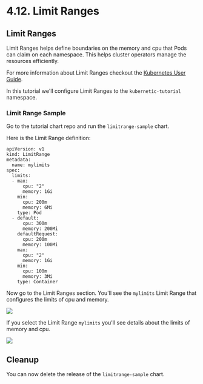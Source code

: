 # 4.12. Limit Ranges

## Limit Ranges

Limit Ranges helps define boundaries on the memory and cpu that Pods can claim on each namespace. This helps cluster operators manage the resources efficiently.

For more information about Limit Ranges checkout the [Kubernetes User Guide](http://kubernetes.io/docs/admin/limitrange/).

In this tutorial we'll configure Limit Ranges to the `kubernetic-tutorial` namespace.

### Limit Range Sample

Go to the tutorial chart repo and run the `limitrange-sample` chart.

Here is the Limit Range definition:

```text
apiVersion: v1
kind: LimitRange
metadata:
  name: mylimits
spec:
  limits:
  - max:
      cpu: "2"
      memory: 1Gi
    min:
      cpu: 200m
      memory: 6Mi
    type: Pod
  - default:
      cpu: 300m
      memory: 200Mi
    defaultRequest:
      cpu: 200m
      memory: 100Mi
    max:
      cpu: "2"
      memory: 1Gi
    min:
      cpu: 100m
      memory: 3Mi
    type: Container
```

Now go to the Limit Ranges section. You'll see the `mylimits` Limit Range that configures the limits of cpu and memory.

![](https://github.com/harbur/kubernetic/tree/f5b45f12ac821d41c1888e4c922f0fe1516e0ca5/assets/limitranges.png)

If you select the Limit Range `mylimits` you'll see details about the limits of memory and cpu.

![](https://github.com/harbur/kubernetic/tree/f5b45f12ac821d41c1888e4c922f0fe1516e0ca5/assets/limitrange-mylimits.png)

## Cleanup

You can now delete the release of the `limitrange-sample` chart.

